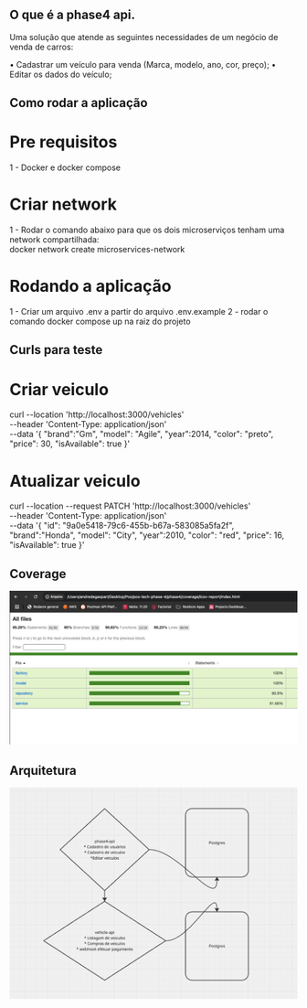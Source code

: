 ## O que é a phase4 api.

Uma solução que atende as seguintes necessidades de um negócio de venda de carros:

• Cadastrar um veículo para venda (Marca, modelo, ano, cor, preço);
• Editar os dados do veículo;

## Como rodar a aplicação

# Pre requisitos

1 - Docker e docker compose

# Criar network

1 - Rodar o comando abaixo para que os dois microserviços tenham uma network compartilhada:  
docker network create microservices-network

# Rodando a aplicação

1 - Criar um arquivo .env a partir do arquivo .env.example
2 - rodar o comando docker compose up na raiz do projeto

## Curls para teste

# Criar veiculo

curl --location 'http://localhost:3000/vehicles' \
--header 'Content-Type: application/json' \
--data '{
"brand":"Gm",
"model": "Agile",
"year":2014,
"color": "preto",
"price": 30,
"isAvailable": true
}'

# Atualizar veiculo

curl --location --request PATCH 'http://localhost:3000/vehicles' \
--header 'Content-Type: application/json' \
--data '{
"id": "9a0e5418-79c6-455b-b67a-583085a5fa2f",
"brand":"Honda",
"model": "City",
"year":2010,
"color": "red",
"price": 16,
"isAvailable": true
}'

## Coverage

![Coverage](image.png)

## Arquitetura

![Arquitetura](image-1.png)
